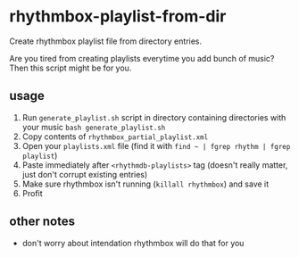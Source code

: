 # rhythmbox-playlist-from-dir
Create rhythmbox playlist file from directory entries.

Are you tired from creating playlists everytime you add bunch of music? Then this script might be for you.

## usage
1. Run `generate_playlist.sh` script in directory containing directories with your music `bash generate_playlist.sh`
1. Copy contents of `rhythmbox_partial_playlist.xml`
1. Open your `playlists.xml` file  (find it with `find ~ | fgrep rhythm | fgrep playlist`)
1. Paste immediately after `<rhythmdb-playlists>` tag (doesn't really matter, just don't corrupt existing entries)
1. Make sure rhythmbox isn't running (`killall rhythmbox`) and save it
1. Profit

## other notes
+ don't worry about intendation rhythmbox will do that for you
